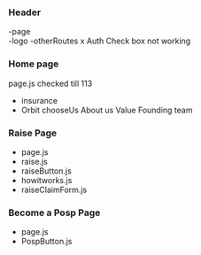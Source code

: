 ### Header 
-page  
-logo
-otherRoutes
x Auth
Check box not working

### Home page

page.js checked till 113
- insurance
- Orbit
chooseUs
About us
Value 
Founding team

### Raise Page

- page.js
- raise.js
- raiseButton.js
- howitworks.js
- raiseClaimForm.js

### Become a Posp Page

- page.js
- PospButton.js










